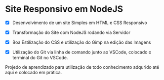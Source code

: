 # **Site Responsivo em NodeJS**

- [X] Desenvolvimento de um site Simples em HTML e CSS Responsivo

- [X] Transformação do Site com NodeJS rodando via Servidor

- [X] Boa Estilização do CSS e utilização do Gimp na edição das Imagens

- [X] Utilização do Git via linha de comando junto ao VSCode, colocado o terminal 
do Git no VSCode. 

Projedo de aprendizado para utilização de todo conhecimento adqurido até aqui e colocado em prática.